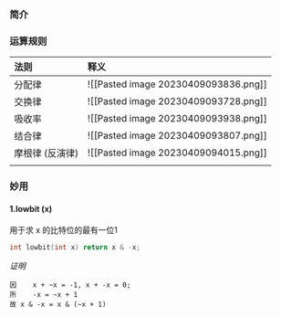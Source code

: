 ### 简介







### 运算规则
|  法则    | 释义     |
|:-----|:-----|
|  分配律    | ![[Pasted image 20230409093836.png]]     |
|    交换律  |      ![[Pasted image 20230409093728.png]] |
|    吸收率  |      ![[Pasted image 20230409093938.png]]
|    结合律  |      ![[Pasted image 20230409093807.png]]
|    摩根律 (反演律)  |      ![[Pasted image 20230409094015.png]]
|      |      |





### 妙用


#### 1.lowbit (x)

用于求 x 的比特位的最有一位1
```C
int lowbit(int x) return x & -x;
```

*证明*
```Pro
因    x + ~x = -1, x + -x = 0;
所    -x = ~x + 1 
故 x & -x = x & (~x + 1)
```